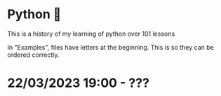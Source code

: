 # Python 🐍
This is a history of my learning of python over 101 lessons

In "Examples", files have letters at the beginning.
This is so they can be ordered correctly.

# 22/03/2023 19:00 - ???
